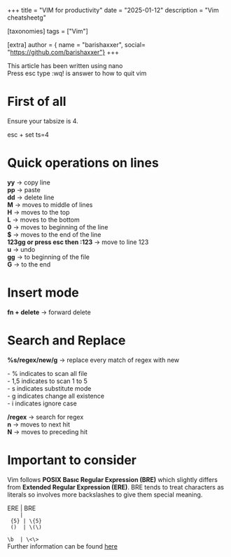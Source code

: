 +++
title = "VIM for productivity"
date = "2025-01-12"
description = "Vim cheatsheetg"

[taxonomies]
tags = ["Vim"]

[extra]
author = { name = "barishaxxer", social= "https://github.com/barishaxxer"}
+++

<div class="caution">
This article has been written using nano
</div>

<div class="boringinfo">
Press esc type :wq! is answer to how to quit vim
</div>

# First of all

Ensure your tabsize is 4.

esc + set ts=4


# Quick operations on lines

**yy** -> copy line<br>
**pp** -> paste<br>
**dd** -> delete line<br>
**M** -> moves to middle of lines<br>
**H** -> moves to the top<br>
**L** -> moves to the bottom<br>
**0** -> moves to beginning of the line<br>
**$** -> moves to the end of the line<br>
**123gg or press esc then :123** -> move to line 123<br>
**u** -> undo <br>
**gg** -> to beginning of the file <br>
**G** -> to the end


# Insert mode

**fn + delete** -> forward delete


# Search and Replace

**%s/regex/new/g** -> replace every match of regex with new 
<div class="goodcall">
- % indicates to scan all file<br>
- 1,5 indicates to scan 1 to 5 <br>
- s indicates substitute mode<br>
- g indicates change all existence<br>
- i indicates ignore case
</div>

**/regex** -> search for regex<br>
**n** -> moves to next hit<br>
**N** -> moves to preceding hit


# Important to consider

Vim follows **POSIX Basıc Regular Expression (BRE)** which slightly differs from **Extended Regular Expression (ERE)**.
BRE tends to treat characters as literals so involves more backslashes to give them special meaning.

ERE | BRE <br>
<code>&emsp;&emsp;&ensp; |&emsp;&emsp;&emsp;&emsp;&emsp;&nbsp;<br>
{5} | &bsol;{5}&nbsp; <br>
()&emsp;&nbsp;| \\(\\)&nbsp;<br>
\b &ensp;| &bsol;<&bsol;>
</code><br>
Further information can be found [here](https://vimregex.com)
